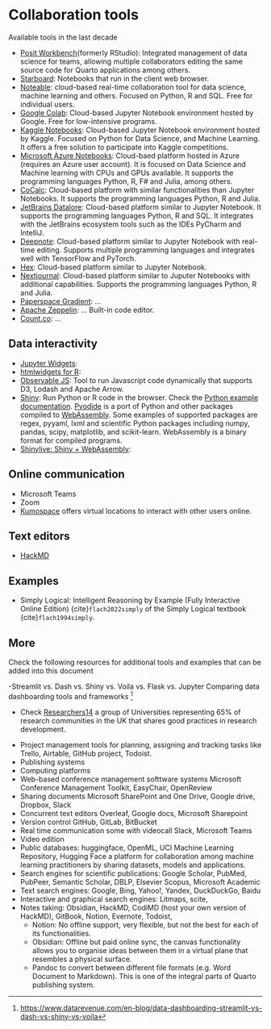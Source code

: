 # Collaboration tools

Available tools in the last decade

- [Posit Workbench](https://posit.co/products/enterprise/workbench/)(formerly
  RStudio):
  Integrated management of data science for teams, allowing multiple
  collaborators editing the same source code for Quarto applications among
  others. 
- [Starboard](https://starboard.gg/): Notebooks that run in the client web
browser.
- [Noteable](https://noteable.io/): cloud-based real-time collaboration tool
for data science, machine learning and others. Focused on Python, R and
SQL. Free for individual users.
- [Google Colab](https://colab.research.google.com/): Cloud-based Jupyter
Notebook environment hosted by Google. Free for low-intensive programs.
- [Kaggle Notebooks](https://www.kaggle.com/notebooks): Cloud-based Jupyter
Notebook environment hosted by Kaggle. Focused on Python for Data Science,
and Machine Learning. It offers a free solution to participate into Kaggle
competitions.
- [Microsoft Azure Notebooks](https://notebooks.azure.com/): Cloud-baed
platform hosted in Azure (requires an Azure user account). It is focused on
Data Science and Machine learning with CPUs and GPUs available. It
supports the programming languages Python, R, F\# and Julia, among others.
- [CoCalc](https://cocalc.com/): Cloud-based platform with similar
functionalities than Jupyter Notebooks. It supports the programming
languages Python, R and Julia.
- [JetBrains Datalore](https://datalore.jetbrains.com/): Cloud-based platform
similar to Jupyter Notebook. It supports the programming languages Python,
R and SQL. It integrates with the JetBrains ecosystem tools such as the
IDEs PyCharm and IntelliJ.
- [Deepnote](https://deepnote.com/): Cloud-based platform similar to Jupyter
Notebook with real-time editing. Supports multiple programming languages
and integrates well with TensorFlow and PyTorch.
- [Hex](https://hex.tech/): Cloud-based platform similar to Jupyter Notebook.
- [Nextjournal](https://nextjournal.com/): Cloud-based platform similar to
Juputer Notebooks with additional capabilities. Supports the programming
languages Python, R and Julia. 
- [Paperspace Gradient](https://gradient.paperspace.com/): ...
- [Apache Zeppelin](https://zeppelin.apache.org/): ... Built-in code editor.
- [Count.co](https://count.co/): ...

## Data interactivity

- [Jupyter Widgets](https://jupyter.org/widgets): 
- [htmlwidgets for R](http://www.htmlwidgets.org/):
- [Observable JS](https://observablehq.com/@observablehq/observable-javascript): Tool to
run Javascript code dynamically that supports D3, Lodash and Apache Arrow.
- [Shiny](https://shiny.posit.co/): Run Python or R code in the browser.
Check the [Python example documentation](https://shiny.posit.co/py/docs/overview.html).
[Pyodide](https://pyodide.org/en/stable/) is a port of Python and other packages compiled to
[WebAssembly](https://webassembly.org/). Some examples of supported
packages are  regex, pyyaml, lxml and scientific Python packages including
numpy, pandas, scipy, matplotlib, and scikit-learn.
WebAssembly is a binary format for compiled programs.
- [Shinylive: Shiny + WebAssembly](https://shiny.posit.co/py/docs/shinylive.html):


## Online communication

- Microsoft Teams
- Zoom
- [Kumospace](https://www.kumospace.com/) offers virtual locations to interact
  with other users online.

## Text editors

- [HackMD](https://hackmd.io/)

## Examples

- Simply Logical: Intelligent Reasoning by Example (Fully Interactive
  Online Edition) {cite}`flach2022simply` of the Simply Logical textbook
  {cite}`flach1994simply`.


## More

Check the following resources for additional tools and examples that can be
added into this document

-Streamlit vs. Dash vs. Shiny vs. Voila vs. Flask vs. Jupyter
Comparing data dashboarding tools and frameworks [^1]
- Check [Researchers14](https://www.researchers14.ac.uk/) a group of
  Universities representing 65% of research communities in the UK that shares
  good practices in research development.

[^1]: https://www.datarevenue.com/en-blog/data-dashboarding-streamlit-vs-dash-vs-shiny-vs-voila


- Project management tools for planning, assigning and tracking tasks like
  Trello, Airtable, GitHub project, Todoist.
- Publishing systems
- Computing platforms
- Web-based conference management softtware systems Microsoft Conference
  Management Toolkit, EasyChair, OpenReview
- Sharing documents Microsoft SharePoint and One Drive, Google drive, Dropbox,
  Slack
- Concurrent text editors Overleaf, Google docs, Microsoft Sharepoint
- Version control GitHub, GitLab, BitBucket
- Real time communication some with videocall Slack, Microsoft Teams
- Video edition
- Public databases: huggingface, OpenML, UCI Machine Learning Repository,
  Hugging Face a platform for collaboration among machine learning
  practitioners by sharing datasets, models and applications.
- Search engines for scientific publications: Google Scholar, PubMed, PubPeer,
  Semantic Scholar, DBLP, Elsevier Scopus, Microsoft Academic
- Text search engines: Google, Bing, Yahoo!, Yandex, DuckDuckGo, Baidu 
- Interactive and graphical search engines: Litmaps, scite, 
- Notes taking: Obsidian, HackMD, CodiMD (host your own version of HackMD),
  GitBook, Notion, Evernote, Todoist, 
  - Notion: No offline support, very flexible, but not the best for each of its
    functionalities.
  - Obsidian: Offline but paid online sync, the canvas functionality allows you
    to organise ideas between them in a virtual plane that resembles a physical
    surface.
  - Pandoc to convert between different file formats (e.g. Word Document to
    Markdown). This is one of the integral parts of Quarto publishing system.
